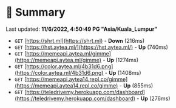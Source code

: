 # 📖 Summary
Last updated: **11/6/2022, 4:50:49 PG "Asia/Kuala_Lumpur"**

- `GET` [https://shrt.ml](https://shrt.ml) - **Down** (216ms)
- `GET` [https://hst.aytea.ml/](https://hst.aytea.ml/) - **Up** (740ms)
- `GET` [https://memeapi.aytea.ml/gimme](https://memeapi.aytea.ml/gimme) - **Up** (1274ms)
- `GET` [https://color.aytea.ml/4b31d6.png](https://color.aytea.ml/4b31d6.png) - **Up** (1408ms)
- `GET` [https://memeapi.aytea14.repl.co/gimme](https://memeapi.aytea14.repl.co/gimme) - **Up** (855ms)
- `GET` [https://teledrivemy.herokuapp.com/dashboard](https://teledrivemy.herokuapp.com/dashboard) - **Up** (276ms)
